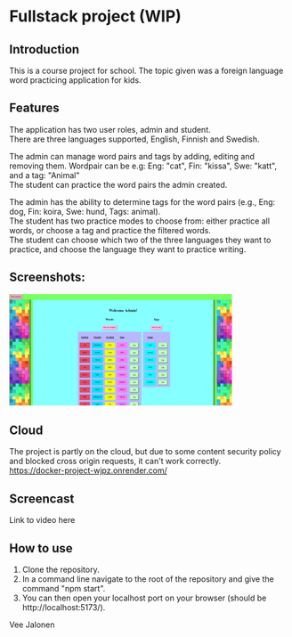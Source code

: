 # Fullstack project (WIP)

## Introduction
This is a course project for school. The topic given was a foreign language word practicing application for kids.  

## Features
The application has two user roles, admin and student.  
There are three languages supported, English, Finnish and Swedish.  

The admin can manage word pairs and tags by adding, editing and removing them. Wordpair can be e.g: Eng: "cat", Fin: "kissa", Swe: "katt", and a tag: "Animal"  
The student can practice the word pairs the admin created.  

The admin has the ability to determine tags for the word pairs (e.g., Eng: dog, Fin: koira, Swe: hund, Tags: animal).  
The student has two practice modes to choose from: either practice all words, or choose a tag and practice the filtered words.  
The student can choose which two of the three languages they want to practice, and choose the language they want to practice writing.  

## Screenshots:
<img src="/screenshots/AdminFrontPage.PNG" width="400" />


## Cloud
The project is partly on the cloud, but due to some content security policy and blocked cross origin requests, it can't work correctly.  
https://docker-project-wjpz.onrender.com/

## Screencast
Link to video here

## How to use

1. Clone the repository.
2. In a command line navigate to the root of the repository and give the command "npm start".
3. You can then open your localhost port on your browser (should be http://localhost:5173/). 

Vee Jalonen
